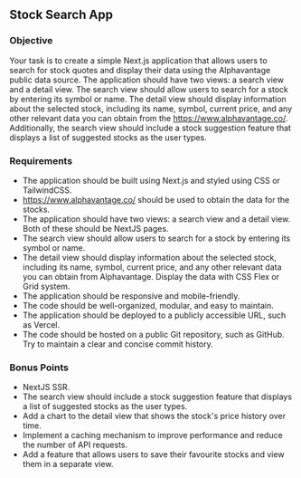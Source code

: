 ## Stock Search App

### Objective

Your task is to create a simple Next.js application that allows users to search for stock quotes
and display their data using the Alphavantage public data source. The application should have
two views: a search view and a detail view. The search view should allow users to search for a
stock by entering its symbol or name. The detail view should display information about the
selected stock, including its name, symbol, current price, and any other relevant data you can
obtain from the https://www.alphavantage.co/. Additionally, the search view should include a
stock suggestion feature that displays a list of suggested stocks as the user types.

### Requirements

-   The application should be built using Next.js and styled using CSS or TailwindCSS.
-   https://www.alphavantage.co/ should be used to obtain the data for the stocks.
-   The application should have two views: a search view and a detail view. Both of these should be
    NextJS pages.
-   The search view should allow users to search for a stock by entering its symbol or name.
-   The detail view should display information about the selected stock, including its name, symbol,
    current price, and any other relevant data you can obtain from Alphavantage. Display the data
    with CSS Flex or Grid system.
-   The application should be responsive and mobile-friendly.
-   The code should be well-organized, modular, and easy to maintain.
-   The application should be deployed to a publicly accessible URL, such as Vercel.
-   The code should be hosted on a public Git repository, such as GitHub. Try to maintain a clear and
    concise commit history.

### Bonus Points

-   NextJS SSR.
-   The search view should include a stock suggestion feature that displays a list of suggested stocks
    as the user types.
-   Add a chart to the detail view that shows the stock's price history over time.
-   Implement a caching mechanism to improve performance and reduce the number of API
    requests.
-   Add a feature that allows users to save their favourite stocks and view them in a separate view.
